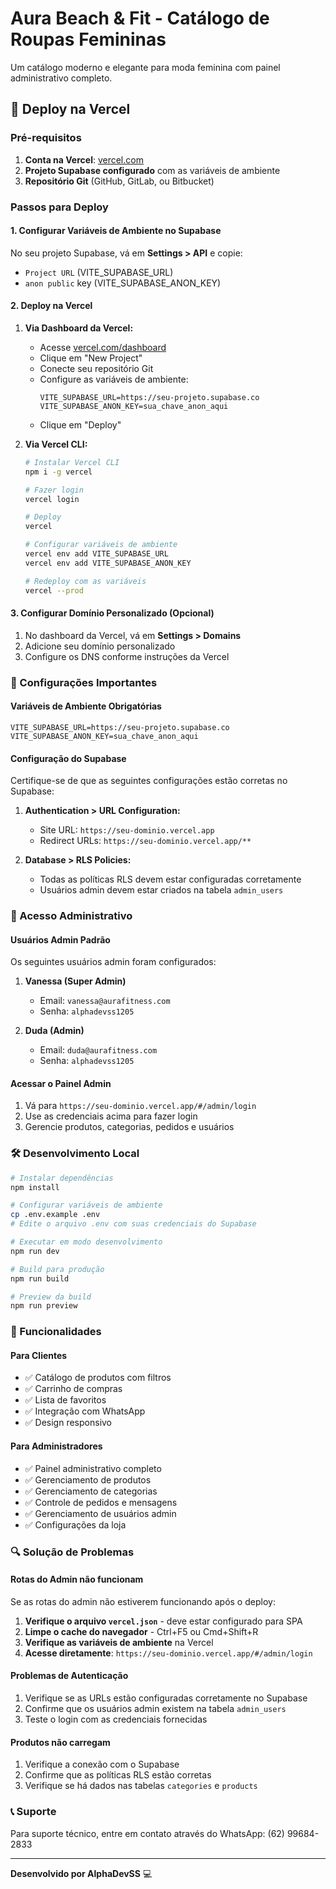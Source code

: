 # Aura Beach & Fit - Catálogo de Roupas Femininas

Um catálogo moderno e elegante para moda feminina com painel administrativo completo.

## 🚀 Deploy na Vercel

### Pré-requisitos

1. **Conta na Vercel**: [vercel.com](https://vercel.com)
2. **Projeto Supabase configurado** com as variáveis de ambiente
3. **Repositório Git** (GitHub, GitLab, ou Bitbucket)

### Passos para Deploy

#### 1. Configurar Variáveis de Ambiente no Supabase

No seu projeto Supabase, vá em **Settings > API** e copie:
- `Project URL` (VITE_SUPABASE_URL)
- `anon public` key (VITE_SUPABASE_ANON_KEY)

#### 2. Deploy na Vercel

1. **Via Dashboard da Vercel:**
   - Acesse [vercel.com/dashboard](https://vercel.com/dashboard)
   - Clique em "New Project"
   - Conecte seu repositório Git
   - Configure as variáveis de ambiente:
     ```
     VITE_SUPABASE_URL=https://seu-projeto.supabase.co
     VITE_SUPABASE_ANON_KEY=sua_chave_anon_aqui
     ```
   - Clique em "Deploy"

2. **Via Vercel CLI:**
   ```bash
   # Instalar Vercel CLI
   npm i -g vercel
   
   # Fazer login
   vercel login
   
   # Deploy
   vercel
   
   # Configurar variáveis de ambiente
   vercel env add VITE_SUPABASE_URL
   vercel env add VITE_SUPABASE_ANON_KEY
   
   # Redeploy com as variáveis
   vercel --prod
   ```

#### 3. Configurar Domínio Personalizado (Opcional)

1. No dashboard da Vercel, vá em **Settings > Domains**
2. Adicione seu domínio personalizado
3. Configure os DNS conforme instruções da Vercel

### 🔧 Configurações Importantes

#### Variáveis de Ambiente Obrigatórias

```env
VITE_SUPABASE_URL=https://seu-projeto.supabase.co
VITE_SUPABASE_ANON_KEY=sua_chave_anon_aqui
```

#### Configuração do Supabase

Certifique-se de que as seguintes configurações estão corretas no Supabase:

1. **Authentication > URL Configuration:**
   - Site URL: `https://seu-dominio.vercel.app`
   - Redirect URLs: `https://seu-dominio.vercel.app/**`

2. **Database > RLS Policies:**
   - Todas as políticas RLS devem estar configuradas corretamente
   - Usuários admin devem estar criados na tabela `admin_users`

### 🔐 Acesso Administrativo

#### Usuários Admin Padrão

Os seguintes usuários admin foram configurados:

1. **Vanessa (Super Admin)**
   - Email: `vanessa@aurafitness.com`
   - Senha: `alphadevss1205`

2. **Duda (Admin)**
   - Email: `duda@aurafitness.com`
   - Senha: `alphadevss1205`

#### Acessar o Painel Admin

1. Vá para `https://seu-dominio.vercel.app/#/admin/login`
2. Use as credenciais acima para fazer login
3. Gerencie produtos, categorias, pedidos e usuários

### 🛠️ Desenvolvimento Local

```bash
# Instalar dependências
npm install

# Configurar variáveis de ambiente
cp .env.example .env
# Edite o arquivo .env com suas credenciais do Supabase

# Executar em modo desenvolvimento
npm run dev

# Build para produção
npm run build

# Preview da build
npm run preview
```

### 📱 Funcionalidades

#### Para Clientes
- ✅ Catálogo de produtos com filtros
- ✅ Carrinho de compras
- ✅ Lista de favoritos
- ✅ Integração com WhatsApp
- ✅ Design responsivo

#### Para Administradores
- ✅ Painel administrativo completo
- ✅ Gerenciamento de produtos
- ✅ Gerenciamento de categorias
- ✅ Controle de pedidos e mensagens
- ✅ Gerenciamento de usuários admin
- ✅ Configurações da loja

### 🔍 Solução de Problemas

#### Rotas do Admin não funcionam

Se as rotas do admin não estiverem funcionando após o deploy:

1. **Verifique o arquivo `vercel.json`** - deve estar configurado para SPA
2. **Limpe o cache do navegador** - Ctrl+F5 ou Cmd+Shift+R
3. **Verifique as variáveis de ambiente** na Vercel
4. **Acesse diretamente**: `https://seu-dominio.vercel.app/#/admin/login`

#### Problemas de Autenticação

1. Verifique se as URLs estão configuradas corretamente no Supabase
2. Confirme que os usuários admin existem na tabela `admin_users`
3. Teste o login com as credenciais fornecidas

#### Produtos não carregam

1. Verifique a conexão com o Supabase
2. Confirme que as políticas RLS estão corretas
3. Verifique se há dados nas tabelas `categories` e `products`

### 📞 Suporte

Para suporte técnico, entre em contato através do WhatsApp: (62) 99684-2833

---

**Desenvolvido por AlphaDevSS** 💻